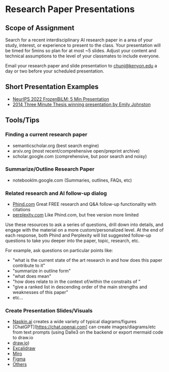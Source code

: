 # Research Paper Presentations

## Scope of Assignment

Search for a recent interdisciplinary AI research paper in a area of your study, interest, or experience to present to the class. Your presentation will be timed for 5mins so plan for at most ~5 slides. Adjust your content and technical assumptions to the level of your classmates to include everyone.

Email your research paper and slide presentation to chunj@kenyon.edu a day or two before your scheduled presentation.

## Short Presentation Examples

* [NeurIPS 2022 FrozenBiLM: 5 Min Presentation](https://www.youtube.com/watch?v=dedoSjAiVL4)
* [2014 Three Minute Thesis winning presentation by Emily Johnston](https://www.youtube.com/watch?v=dh0pJdgY6Lc)

## Tools/Tips

### Finding a current research paper

* semanticscholar.org (best search engine)
* arxiv.org (most recent/comprehensive open/preprint archive)
* scholar.google.com (comprehensive, but poor search and noisy)

### Summarize/Outline Research Paper

* notebooklm.google.com (Summaries, outlines, FAQs, etc)

### Related research and AI follow-up dialog

- [Phind.com](https://phind.com) Great FREE research and Q&A follow-up functionality with citations
- [perplexity.com](https://perplexity.com) Like Phind.com, but free version more limited

Use these resources to ask a series of questions, drill down into details, and engage with the material on a more custom/personalized level. At the end of each response, both Phind and Perplexity will list suggested follow-up questions to take you deeper into the paper, topic, research, etc. 

For example, ask questions on particular points like:
    
- "what is the current state of the art research in <X> and how does this paper contribute to it"
- "summarize in outline form"
- "what does <X> mean"
- "how does <X> relate to <Y> in the context of/within the constraits of <Z>"
- "give a ranked list in descending order of the main strengths and weaknesses of this paper"
- etc...

### Create Presentation Slides/Visuals

- [Napkin.ai](https://www.napkin.ai/) creates a wide variety of typical diagrams/figures
- [ChatGPT](https://chat.openai.com] can create images/diagrams/etc from text prompts (using Dalle3 on the backend or export mermaid code to draw.io
- [draw.io](https://draw.io/))
- [Excalidraw](https://excalidraw.com/)
- [Miro](https://miro.com/)
- [Figma](https://www.figma.com/)
- [Others](https://www.tutorialspoint.com/excalidraw-alternatives)